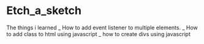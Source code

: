# Etch_a_sketch

The things i learned 
_ How to add event listener to multiple elements.
_ How to add class to html using javascript
_ how to create divs using javascript
 

